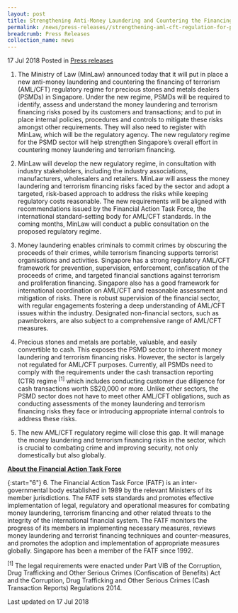 ```yaml
---
layout: post
title: Strengthening Anti-Money Laundering and Countering the Financing of Terrorism Regulation for the Precious Stones and Metals Dealers Sector
permalink: /news/press-releases//strengthening-aml-cft-regulation-for-psmd-sector
breadcrumb: Press Releases
collection_name: news
---
```


17 Jul 2018 Posted in [Press releases](/news/press-releases)

1. The Ministry of Law (MinLaw) announced today that it will put in place a new anti-money laundering and countering the financing of terrorism (AML/CFT) regulatory regime for precious stones and metals dealers (PSMDs) in Singapore. Under the new regime, PSMDs will be required to identify, assess and understand the money laundering and terrorism financing risks posed by its customers and transactions; and to put in place internal policies, procedures and controls to mitigate these risks amongst other requirements. They will also need to register with MinLaw, which will be the regulatory agency. The new regulatory regime for the PSMD sector will help strengthen Singapore’s overall effort in countering money laundering and terrorism financing.

2. MinLaw will develop the new regulatory regime, in consultation with industry stakeholders, including the industry associations, manufacturers, wholesalers and retailers. MinLaw will assess the money laundering and terrorism financing risks faced by the sector and adopt a targeted, risk-based approach to address the risks while keeping regulatory costs reasonable. The new requirements will be aligned with recommendations issued by the Financial Action Task Force, the international standard-setting body for AML/CFT standards. In the coming months, MinLaw will conduct a public consultation on the proposed regulatory regime.

3. Money laundering enables criminals to commit crimes by obscuring the proceeds of their crimes, while terrorism financing supports terrorist organisations and activities. Singapore has a strong regulatory AML/CFT framework for prevention, supervision, enforcement, confiscation of the proceeds of crime, and targeted financial sanctions against terrorism and proliferation financing. Singapore also has a good framework for international coordination on AML/CFT and reasonable assessment and mitigation of risks. There is robust supervision of the financial sector, with regular engagements fostering a deep understanding of AML/CFT issues within the industry. Designated non-financial sectors, such as pawnbrokers, are also subject to a comprehensive range of AML/CFT measures.

4. Precious stones and metals are portable, valuable, and easily convertible to cash. This exposes the PSMD sector to inherent money laundering and terrorism financing risks. However, the sector is largely not regulated for AML/CFT purposes. Currently, all PSMDs need to comply with the requirements under the cash transaction reporting (CTR) regime <sup>[1]</sup> which includes conducting customer due diligence for cash transactions worth S$20,000 or more. Unlike other sectors, the PSMD sector does not have to meet other AML/CFT obligations, such as conducting assessments of the money laundering and terrorism financing risks they face or introducing appropriate internal controls to address these risks.

5. The new AML/CFT regulatory regime will close this gap. It will manage the money laundering and terrorism financing risks in the sector, which is crucial to combating crime and improving security, not only domestically but also globally.

**<u>About the Financial Action Task Force</u>**

{:start="6"}
6. The Financial Action Task Force (FATF) is an inter-governmental body established in 1989 by the relevant Ministers of its member jurisdictions. The FATF sets standards and promotes effective implementation of legal, regulatory and operational measures for combating money laundering, terrorism financing and other related threats to the integrity of the international financial system. The FATF monitors the progress of its members in implementing necessary measures, reviews money laundering and terrorist financing techniques and counter-measures, and promotes the adoption and implementation of appropriate measures globally. Singapore has been a member of the FATF since 1992.

<sup>[1]</sup> The legal requirements were enacted under Part VIB of the Corruption, Drug Trafficking and Other Serious Crimes (Confiscation of Benefits) Act and the Corruption, Drug Trafficking and Other Serious Crimes (Cash Transaction Reports) Regulations 2014.


<p class="right-side-updated">Last updated on 17 Jul 2018
</p>

